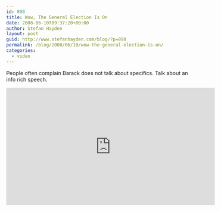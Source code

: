 ```yaml
---
id: 898
title: Wow, The General Election Is On
date: 2008-06-10T09:37:20+00:00
author: Stefan Hayden
layout: post
guid: http://www.stefanhayden.com/blog/?p=898
permalink: /blog/2008/06/10/wow-the-general-election-is-on/
categories:
  - video
---
```

People often complain Barack does not talk about specifics. Talk about an info rich speech.

<iframe width="560" height="315" src="https://www.youtube.com/embed/lGXcT_ktg8c" title="YouTube video player" frameborder="0" allow="accelerometer; autoplay; clipboard-write; encrypted-media; gyroscope; picture-in-picture" allowfullscreen></iframe>